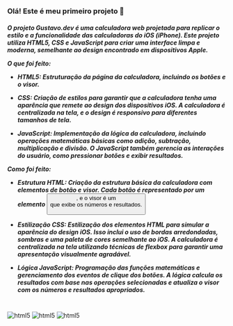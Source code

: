 ### Olá! Este é meu primeiro projeto 👋

<h5>O projeto Gustavo.dev é uma calculadora web projetada para replicar o estilo e a funcionalidade das calculadoras do iOS (iPhone). Este projeto utiliza HTML5, CSS e JavaScript para criar uma interface limpa e moderna, semelhante ao design encontrado em dispositivos Apple.

O que foi feito:

- HTML5: Estruturação da página da calculadora, incluindo os botões e o visor.

- CSS: Criação de estilos para garantir que a calculadora tenha uma aparência que remete ao design dos dispositivos iOS. A calculadora é centralizada na tela, e o design é responsivo para diferentes tamanhos de tela.

- JavaScript: Implementação da lógica da calculadora, incluindo operações matemáticas básicas como adição, subtração, multiplicação e divisão. O JavaScript também gerencia as interações do usuário, como pressionar botões e exibir resultados.

<p>Como foi feito:</p>

- Estrutura HTML: Criação da estrutura básica da calculadora com elementos de botão e visor. Cada botão é representado por um elemento <button>, e o visor é um <div> que exibe os números e resultados.

- Estilização CSS: Estilização dos elementos HTML para simular a aparência do design iOS. Isso inclui o uso de bordas arredondadas, sombras e uma paleta de cores semelhante ao iOS. A calculadora é centralizada na tela utilizando técnicas de flexbox para garantir uma apresentação visualmente agradável.

- Lógica JavaScript: Programação das funções matemáticas e gerenciamento dos eventos de clique dos botões. A lógica calcula os resultados com base nas operações selecionadas e atualiza o visor com os números e resultados apropriados.</h5>

<div style="display: inline_block"><br/>
    <img aLign="center" alt="html5" src="https://img.shields.io/badge/HTML5-E34F26?style=for-the-badge&logo=html5&logoColor=white" />
    <img aLign="center" alt="html5" src="https://img.shields.io/badge/CSS-239120?&style=for-the-badge&logo=css3&logoColor=white" />
    <img aLign="center" alt="html5" src="https://img.shields.io/badge/JavaScript-323330?style=for-the-badge&logo=javascript&logoColor=F7DF1E" />
</div>
